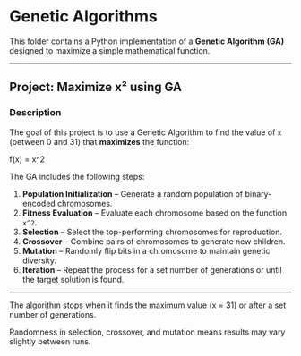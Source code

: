 # Genetic Algorithms

This folder contains a Python implementation of a **Genetic Algorithm (GA)** designed to maximize a simple mathematical function.

---

## Project: Maximize x² using GA

### Description
The goal of this project is to use a Genetic Algorithm to find the value of `x` (between 0 and 31) that **maximizes** the function:

f(x) = x^2


The GA includes the following steps:
1. **Population Initialization** – Generate a random population of binary-encoded chromosomes.
2. **Fitness Evaluation** – Evaluate each chromosome based on the function `x^2`.
3. **Selection** – Select the top-performing chromosomes for reproduction.
4. **Crossover** – Combine pairs of chromosomes to generate new children.
5. **Mutation** – Randomly flip bits in a chromosome to maintain genetic diversity.
6. **Iteration** – Repeat the process for a set number of generations or until the target solution is found.

---
The algorithm stops when it finds the maximum value (x = 31) or after a set number of generations.

Randomness in selection, crossover, and mutation means results may vary slightly between runs.
